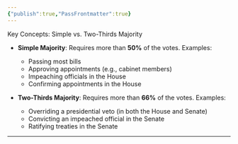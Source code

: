 ```yaml
---
{"publish":true,"PassFrontmatter":true}
---
```


Key Concepts: Simple vs. Two-Thirds Majority

- **Simple Majority**: Requires more than **50%** of the votes. Examples:
    
    - Passing most bills
    - Approving appointments (e.g., cabinet members)
    - Impeaching officials in the House
    - Confirming appointments in the House
- **Two-Thirds Majority**: Requires more than **66%** of the votes. Examples:
    
    - Overriding a presidential veto (in both the House and Senate)
    - Convicting an impeached official in the Senate
    - Ratifying treaties in the Senate

---